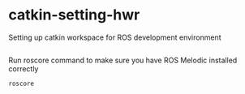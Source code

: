 # catkin-setting-hwr
Setting up catkin workspace for ROS development environment

```

```

Run roscore command to make sure you have ROS Melodic installed correctly
```
roscore
```
